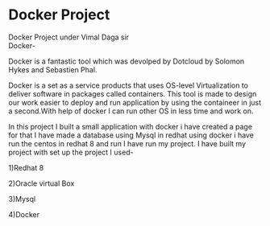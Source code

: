 # Docker Project
Docker Project under Vimal Daga sir                                                                                                       
Docker-
















Docker is a fantastic tool which was devolped by Dotcloud by Solomon Hykes and Sebastien Phal.










Docker is a set as a service products that uses OS-level Virtualization to deliver software in packages called containers.
This tool is made to design our work easier to deploy and run  application by using the containeer in just a second.With help of docker I can run other OS in less time and work on.












In this project I built a small application with docker i have created a page for that I have made a database using Mysql in redhat using docker i have run the centos in redhat 8 and run I have run my project.
I have built my project with set up the project I used-                                                                              
















1)Redhat 8                                                                                                                               













2)Oracle virtual Box                                                                                                                      















3)Mysql                                                                                                                                















4)Docker
